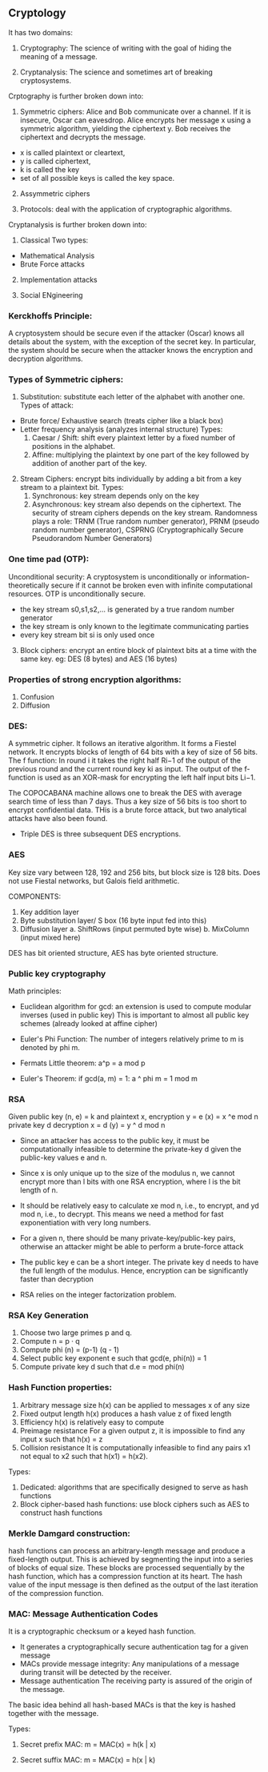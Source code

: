 ## Cryptology 

It has two domains:
1. Cryptography: The science of writing with the goal of hiding the meaning of a message.

2. Cryptanalysis: The science and sometimes art of breaking cryptosystems.

Crptography is further broken down into:
1. Symmetric ciphers: 
Alice and Bob communicate over a channel. If it is insecure, Oscar can eavesdrop.
Alice encrypts her message x using a symmetric algorithm, yielding the ciphertext y. Bob
receives the ciphertext and decrypts the message.

* x is called plaintext or cleartext,
* y is called ciphertext,
* k is called the key
* set of all possible keys is called the key space.

2. Assymmetric ciphers

3. Protocols: deal with the application of cryptographic algorithms.

Cryptanalysis is further broken down into:
1. Classical 
Two types:
* Mathematical Analysis
* Brute Force attacks

2. Implementation attacks

3. Social ENgineering


### Kerckhoffs Principle:
A cryptosystem should be secure even if the attacker (Oscar) knows all details about the system, with the exception of the secret key. In particular, the system should be secure when the attacker knows the encryption and decryption algorithms.


### Types of Symmetric ciphers:
1. Substitution: substitute each letter of the alphabet with another one.
Types of attack: 
* Brute force/ Exhaustive search (treats cipher like a black box) 
* Letter frequency analysis (analyzes internal structure)
Types:
	1. Caesar / Shift:  shift every plaintext letter by a fixed number of positions in the alphabet.
	2. Affine:  multiplying the plaintext by one part of the key followed by addition of another part of the key.

2. Stream Ciphers: encrypt bits individually by adding a bit from a key stream to a plaintext bit. 
Types:
	1. Synchronous: key stream depends only on the key
	2. Asynchronous: key stream also depends on the ciphertext.
The security of stream ciphers depends on the key stream.
Randomness plays a role: TRNM (True random number generator), PRNM (pseudo random number generator), CSPRNG (Cryptographically Secure Pseudorandom Number Generators)

### One time pad (OTP):
Unconditional security: A cryptosystem is unconditionally or information-theoretically secure if it cannot be broken even with infinite computational resources.
OTP is unconditionally secure.
* the key stream s0,s1,s2,... is generated by a true random number generator
* the key stream is only known to the legitimate communicating
parties
* every key stream bit si is only used once

3. Block ciphers: encrypt an entire block of plaintext bits at a time with the same
key.  eg: DES (8 bytes) and AES (16 bytes)

### Properties of strong encryption algorithms:
1. Confusion
2. Diffusion


### DES:
A symmetric cipher. It follows an iterative algorithm. It forms a Fiestel network. It encrypts blocks of length of 64 bits with a key of size of 56 bits. 
The f function: In round i it takes the right half Ri−1 of the output of the previous round and the current round key ki as input. The output of the f-function is used as an XOR-mask for encrypting the left half input bits Li−1.

The COPOCABANA machine allows one to break the DES with average search time of less than 7 days. Thus a key size of 56 bits is too short to encrypt confidential data. THis is a brute force attack, but two analytical attacks have also been found. 

* Triple DES is three subsequent DES encryptions.

### AES 
Key size vary between 128, 192 and 256 bits, but block size is 128 bits. 
Does not use Fiestal networks, but Galois field arithmetic. 

COMPONENTS:
1. Key addition layer
2. Byte substitution layer/ S box (16 byte input fed into this)
3. Diffusion layer 
	a. ShiftRows (input permuted byte wise)
	b. MixColumn (input mixed here)

DES has bit oriented structure, AES has byte oriented structure.


### Public key cryptography

Math principles: 
* Euclidean algorithm for gcd: an extension is used to compute modular inverses (used in public key)
This is important to almost all public key schemes (already looked at affine cipher)

* Euler's Phi Function: The number of integers relatively prime to m is denoted by phi m. 

* Fermats Little theorem: a^p = a mod p

* Euler's Theorem: if gcd(a, m) = 1: a ^ phi m = 1 mod m


### RSA
Given public key (n, e) = k and plaintext x,
encryption y = e (x) = x ^e mod n
private key d 
decryption x = d (y) = y ^ d mod n

* Since an attacker has access to the public key, it must be computationally infeasible to determine the private-key d given the public-key values e and n.

*  Since x is only unique up to the size of the modulus n, we cannot encrypt more than l bits with one RSA encryption, where l is the bit length of n.

* It should be relatively easy to calculate xe mod n, i.e., to encrypt, and yd mod n, i.e., to decrypt. This means we need a method for fast exponentiation with very long numbers.

* For a given n, there should be many private-key/public-key pairs, otherwise an attacker might be able to perform a brute-force attack

* The public key e can be a short integer. The private key d needs to have the full length of the modulus. Hence, encryption can be significantly faster than decryption

* RSA relies on the integer factorization problem. 


### RSA Key Generation

1. Choose two large primes p and q.
2. Compute n = p · q
3. Compute phi (n) = (p-1) (q - 1)
4. Select public key exponent e such that gcd(e, phi(n)) = 1
5. Compute private key d such that d.e = mod phi(n)


### Hash Function properties:
1. Arbitrary message size h(x) can be applied to messages x of any size
2. Fixed output length h(x) produces a hash value z of fixed length
3. Efficiency h(x) is relatively easy to compute
4. Preimage resistance For a given output z, it is impossible to find any input x such that h(x) = z
5. Collision resistance It is computationally infeasible to find any pairs x1 not equal to x2 such that h(x1) = h(x2).

Types:
1. Dedicated: algorithms that are specifically designed to serve as hash functions
2. Block cipher-based hash functions: use block ciphers such as AES to construct hash functions

### Merkle Damgard construction: 

hash functions can process an arbitrary-length message and produce a fixed-length output. This is achieved by segmenting the input into a series of blocks of equal size. These blocks are processed sequentially by the hash function, which has a compression function at its heart. The hash value of the input message is then defined as the output of the last iteration of the compression function.

### MAC: Message Authentication Codes
It is a cryptographic checksum or a keyed hash function.

* It generates a cryptographically secure authentication tag for a given message
* MACs provide message integrity: Any manipulations of a message during transit will be detected by the receiver.
* Message authentication The receiving party is assured of the origin of the message.

The basic idea behind all hash-based MACs is that the key is hashed together with the message.

Types:

1. Secret prefix MAC:
m = MAC(x) = h(k | x)

2. Secret suffix MAC:
m = MAC(x) = h(x | k)

